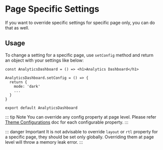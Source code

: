 # Page Specific Settings

If you want to override specific settings for specific page only, you can do that as well.

## Usage

To change a setting for a specific page, use `setConfig` method and return an object with your settings like below:

```tsx
const AnalyticsDashboard = () => <h1>Analytics Dashboard</h1>

AnalyticsDashboard.setConfig = () => {
  return {
    mode: 'dark'
    ...
  }
}

export default AnalyticsDashboard
```

::: tip Note
You can override any config property at page level. Please refer [Theme Configurations](/guide/settings/theme-config.html) doc for each configurable property.
:::

::: danger Important
It is not advisable to override `layout` or `rtl`  property for a specific page, they should be set only globally. Overriding them at page level will throw a memory leak error.
:::
